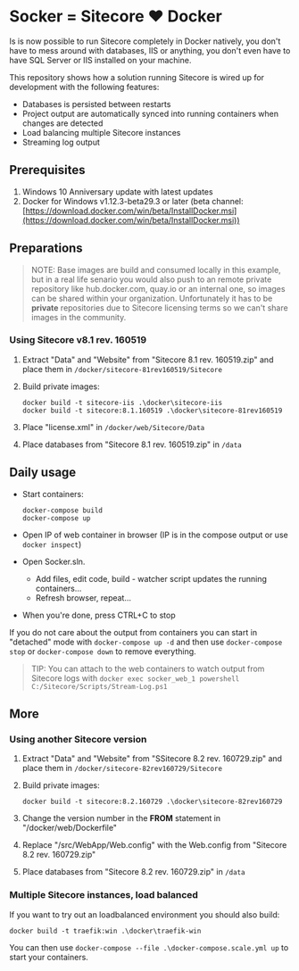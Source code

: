 # Socker = Sitecore :heart: Docker

Is is now possible to run Sitecore completely in Docker natively, you don't have to mess around with databases, IIS or anything, you don't even have to have SQL Server or IIS installed on your machine.
 
This repository shows how a solution running Sitecore is wired up for development with the following features:

- Databases is persisted between restarts
- Project output are automatically synced into running containers when changes are detected
- Load balancing multiple Sitecore instances
- Streaming log output

## Prerequisites

1. Windows 10 Anniversary update with latest updates
2. Docker for Windows v1.12.3-beta29.3 or later (beta channel: [https://download.docker.com/win/beta/InstallDocker.msi](https://download.docker.com/win/beta/InstallDocker.msi))

## Preparations

>NOTE: Base images are build and consumed locally in this example, but in a real life senario you would also push to an remote private repository like 
hub.docker.com, quay.io or an internal one, so images can be shared within your organization.
Unfortunately it has to be **private** repositories due to Sitecore licensing terms so we can't share images in the community.

### Using Sitecore v8.1 rev. 160519

1. Extract "Data" and "Website" from "Sitecore 8.1 rev. 160519.zip" and place them in `/docker/sitecore-81rev160519/Sitecore`
2. Build private images:
	
	````
	docker build -t sitecore-iis .\docker\sitecore-iis
	docker build -t sitecore:8.1.160519 .\docker\sitecore-81rev160519
	````

3. Place "license.xml" in `/docker/web/Sitecore/Data`
4. Place databases from "Sitecore 8.1 rev. 160519.zip" in `/data`

## Daily usage

- Start containers:

	````
	docker-compose build
	docker-compose up
	````

- Open IP of web container in browser (IP is in the compose output or use `docker inspect`)
- Open Socker.sln.
	- Add files, edit code, build - watcher script updates the running containers...
	- Refresh browser, repeat...
- When you're done, press CTRL+C to stop

If you do not care about the output from containers you can start in "detached" mode with `docker-compose up -d` and then use `docker-compose stop` or `docker-compose down` to remove everything. 

>TIP: You can attach to the web containers to watch output from Sitecore logs with `docker exec socker_web_1 powershell C:/Sitecore/Scripts/Stream-Log.ps1`

## More

### Using another Sitecore version

1. Extract "Data" and "Website" from "SSitecore 8.2 rev. 160729.zip" and place them in `/docker/sitecore-82rev160729/Sitecore`
2. Build private images:
	
	````
	docker build -t sitecore:8.2.160729 .\docker\sitecore-82rev160729
	````

3. Change the version number in the **FROM** statement in "/docker/web/Dockerfile"
4. Replace "/src/WebApp/Web.config" with the Web.config from "Sitecore 8.2 rev. 160729.zip"
5. Place databases from "Sitecore 8.2 rev. 160729.zip" in `/data`

### Multiple Sitecore instances, load balanced

If you want to try out an loadbalanced environment you should also build:

````
docker build -t traefik:win .\docker\traefik-win
````

You can then use `docker-compose --file .\docker-compose.scale.yml up` to start your containers.
